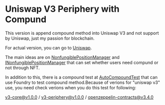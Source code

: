 # Uniswap V3 Periphery with Compund
This version is append compound method into Uniswap V3 and not support by Uniswap, just my passion for blockchain.


For actual version, you can go to [Uniswap](https://github.com/Uniswap/).


The main ideas are on [NonfungiblePositionManager](contracts/NonfungiblePositionManager.sol) and [INonfungiblePositionManager](contracts/interfaces/INonfungiblePositionManager.sol) that can set whether users need compund or not through NFT.


In addition to this, there is a compound test at [AutoCompoundTest](test/AutoCompoundTest.t.sol) that can use Foundry to test compound method.Because of verions for "uniswap v3" use, you need check verions when you do this test for following:

v3-core@v1.0.0 / v3-periphery@v1.0.0 / openzeppelin-contracts@v3.4.0
